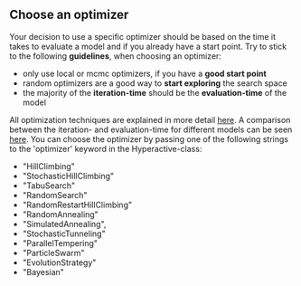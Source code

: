 ## Choose an optimizer

Your decision to use a specific optimizer should be based on the time it takes to evaluate a model and if you already have a start point. Try to stick to the following <b>guidelines</b>, when choosing an optimizer:
- only use local or mcmc optimizers, if you have a <b>good start point</b>
- random optimizers are a good way to <b>start exploring</b> the search space
- the majority of the <b>iteration-time</b> should be the <b>evaluation-time</b> of the model

All optimization techniques are explained in more detail [here](https://simonblanke.github.io/Hyperactive/#/./optimizers/README?id=optimization-techniques). A comparison between the iteration- and evaluation-time for different models can be seen [here](https://simonblanke.github.io/Hyperactive/#/./performance/README?id=performance).
You can choose the optimizer by passing one of the following strings to the 'optimizer' keyword in the Hyperactive-class:
  - "HillClimbing"
  - "StochasticHillClimbing"
  - "TabuSearch"
  - "RandomSearch"
  - "RandomRestartHillClimbing"
  - "RandomAnnealing"
  - "SimulatedAnnealing",
  - "StochasticTunneling"
  - "ParallelTempering"
  - "ParticleSwarm"
  - "EvolutionStrategy"
  - "Bayesian"


